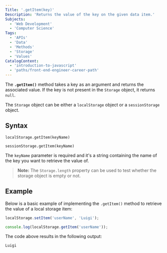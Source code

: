 ```yaml
---
Title: '.getItem(key)'
Description: 'Returns the value of the key on the given data item.'
Subjects:
  - 'Web Development'
  - 'Computer Science'
Tags:
  - 'APIs'
  - 'Data'
  - 'Methods'
  - 'Storage'
  - 'Values'
CatalogContent:
  - 'introduction-to-javascript'
  - 'paths/front-end-engineer-career-path'
---
```


The **`.getItem()`** method takes a key as an argument and returns the associated value. If the key is not present in the `Storage` object, it returns `null`.

The `Storage` object can be either a `localStorage` object or a `sessionStorage` object.

## Syntax

```pseudo
localStorage.getItem(keyName)

sessionStorage.getItem(keyName)
```

The `keyName` parameter is required and it's a string containing the name of the key you want to retrieve the value of.

> **Note:** The `Storage.length` property can be used to test whether the storage object is empty or not.

## Example

Below is a basic example of implementing the `.getItem()` method to retrieve the value of a local storage item:

```js
localStorage.setItem('userName', 'Luigi');

console.log(localStorage.getItem('userName'));
```

The code above results in the following output:

```shell
Luigi
```
